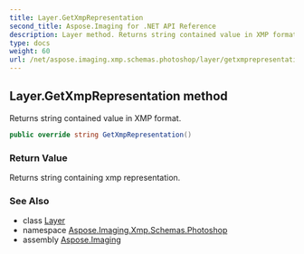 ```yaml
---
title: Layer.GetXmpRepresentation
second_title: Aspose.Imaging for .NET API Reference
description: Layer method. Returns string contained value in XMP format
type: docs
weight: 60
url: /net/aspose.imaging.xmp.schemas.photoshop/layer/getxmprepresentation/
---
```

## Layer.GetXmpRepresentation method

Returns string contained value in XMP format.

```csharp
public override string GetXmpRepresentation()
```

### Return Value

Returns string containing xmp representation.

### See Also

* class [Layer](../)
* namespace [Aspose.Imaging.Xmp.Schemas.Photoshop](../../layer/)
* assembly [Aspose.Imaging](../../../)


